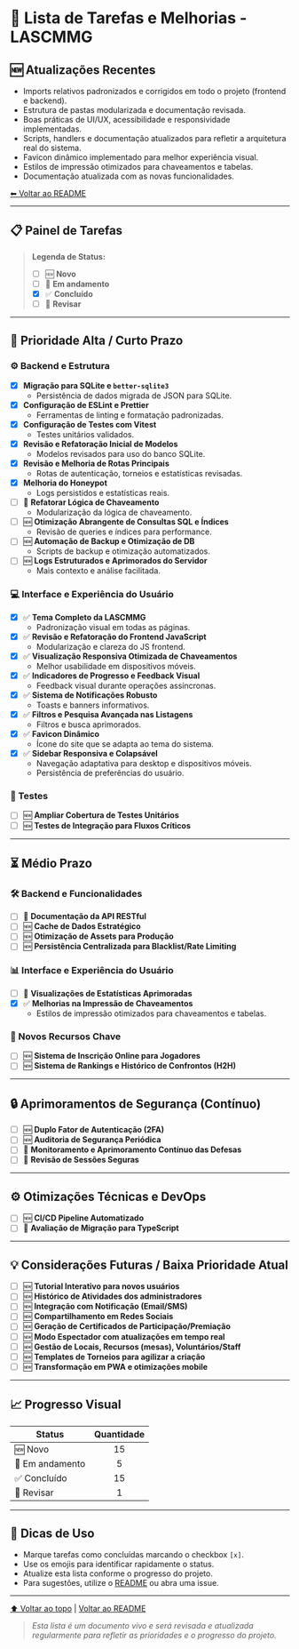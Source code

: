 # 📝 Lista de Tarefas e Melhorias - LASCMMG

## 🆕 Atualizações Recentes

- Imports relativos padronizados e corrigidos em todo o projeto (frontend e backend).
- Estrutura de pastas modularizada e documentação revisada.
- Boas práticas de UI/UX, acessibilidade e responsividade implementadas.
- Scripts, handlers e documentação atualizados para refletir a arquitetura real do sistema.
- Favicon dinâmico implementado para melhor experiência visual.
- Estilos de impressão otimizados para chaveamentos e tabelas.
- Documentação atualizada com as novas funcionalidades.

[⬅ Voltar ao README](README.md)

---

## 📋 Painel de Tarefas

> **Legenda de Status:**
>
> - [ ] 🆕 **Novo**
> - [ ] 🚧 **Em andamento**
> - [x] ✅ **Concluído**
> - [ ] 🔄 **Revisar**

---

## 📅 Prioridade Alta / Curto Prazo

### ⚙️ Backend e Estrutura

- [x] **Migração para SQLite e `better-sqlite3`**
  - Persistência de dados migrada de JSON para SQLite.
- [x] **Configuração de ESLint e Prettier**
  - Ferramentas de linting e formatação padronizadas.
- [x] **Configuração de Testes com Vitest**
  - Testes unitários validados.
- [x] **Revisão e Refatoração Inicial de Modelos**
  - Modelos revisados para uso do banco SQLite.
- [x] **Revisão e Melhoria de Rotas Principais**
  - Rotas de autenticação, torneios e estatísticas revisadas.
- [x] **Melhoria do Honeypot**
  - Logs persistidos e estatísticas reais.
- [ ] 🚧 **Refatorar Lógica de Chaveamento**
  - Modularização da lógica de chaveamento.
- [ ] 🆕 **Otimização Abrangente de Consultas SQL e Índices**
  - Revisão de queries e índices para performance.
- [ ] 🆕 **Automação de Backup e Otimização de DB**
  - Scripts de backup e otimização automatizados.
- [ ] 🆕 **Logs Estruturados e Aprimorados do Servidor**
  - Mais contexto e análise facilitada.

### 💻 Interface e Experiência do Usuário

- [x] ✅ **Tema Completo da LASCMMG**
  - Padronização visual em todas as páginas.
- [x] ✅ **Revisão e Refatoração do Frontend JavaScript**
  - Modularização e clareza do JS frontend.
- [x] ✅ **Visualização Responsiva Otimizada de Chaveamentos**
  - Melhor usabilidade em dispositivos móveis.
- [x] ✅ **Indicadores de Progresso e Feedback Visual**
  - Feedback visual durante operações assíncronas.
- [x] ✅ **Sistema de Notificações Robusto**
  - Toasts e banners informativos.
- [x] ✅ **Filtros e Pesquisa Avançada nas Listagens**
  - Filtros e busca aprimorados.
- [x] ✅ **Favicon Dinâmico**
  - Ícone do site que se adapta ao tema do sistema.
- [x] ✅ **Sidebar Responsiva e Colapsável**
  - Navegação adaptativa para desktop e dispositivos móveis.
  - Persistência de preferências do usuário.

### 🧪 Testes

- [ ] 🆕 **Ampliar Cobertura de Testes Unitários**
- [ ] 🆕 **Testes de Integração para Fluxos Críticos**

---

## ⏳ Médio Prazo

### 🛠️ Backend e Funcionalidades

- [ ] 🚧 **Documentação da API RESTful**
- [ ] 🆕 **Cache de Dados Estratégico**
- [ ] 🆕 **Otimização de Assets para Produção**
- [ ] 🆕 **Persistência Centralizada para Blacklist/Rate Limiting**

### 📊 Interface e Experiência do Usuário

- [ ] 🚧 **Visualizações de Estatísticas Aprimoradas**
- [x] ✅ **Melhorias na Impressão de Chaveamentos**
  - Estilos de impressão otimizados para chaveamentos e tabelas.

### 🌟 Novos Recursos Chave

- [ ] 🆕 **Sistema de Inscrição Online para Jogadores**
- [ ] 🆕 **Sistema de Rankings e Histórico de Confrontos (H2H)**

---

## 🔒 Aprimoramentos de Segurança (Contínuo)

- [ ] 🆕 **Duplo Fator de Autenticação (2FA)**
- [ ] 🆕 **Auditoria de Segurança Periódica**
- [ ] 🚧 **Monitoramento e Aprimoramento Contínuo das Defesas**
- [ ] 🚧 **Revisão de Sessões Seguras**

---

## ⚙️ Otimizações Técnicas e DevOps

- [ ] 🆕 **CI/CD Pipeline Automatizado**
- [ ] 🔄 **Avaliação de Migração para TypeScript**

---

## 💡 Considerações Futuras / Baixa Prioridade Atual

- [ ] 🆕 **Tutorial Interativo para novos usuários**
- [ ] 🆕 **Histórico de Atividades dos administradores**
- [ ] 🆕 **Integração com Notificação (Email/SMS)**
- [ ] 🆕 **Compartilhamento em Redes Sociais**
- [ ] 🆕 **Geração de Certificados de Participação/Premiação**
- [ ] 🆕 **Modo Espectador com atualizações em tempo real**
- [ ] 🆕 **Gestão de Locais, Recursos (mesas), Voluntários/Staff**
- [ ] 🆕 **Templates de Torneios para agilizar a criação**
- [ ] 🆕 **Transformação em PWA e otimizações mobile**

---

## 📈 Progresso Visual

| Status      | Quantidade |
|-------------|:----------:|
| 🆕 Novo     | 15         |
| 🚧 Em andamento | 5      |
| ✅ Concluído| 15         |
| 🔄 Revisar  | 1          |

---

## 🏁 Dicas de Uso

- Marque tarefas como concluídas marcando o checkbox `[x]`.
- Use os emojis para identificar rapidamente o status.
- Atualize esta lista conforme o progresso do projeto.
- Para sugestões, utilize o [README](README.md) ou abra uma issue.

---

[⬆ Voltar ao topo](#-lista-de-tarefas-e-melhorias---lascmmg) | [Voltar ao README](README.md)

> _Esta lista é um documento vivo e será revisada e atualizada regularmente para refletir as prioridades e o progresso do projeto._
